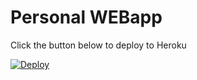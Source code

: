 # Personal WEBapp


Click the button below to deploy to Heroku

[![Deploy](https://www.herokucdn.com/deploy/button.png)](https://heroku.com/deploy)
